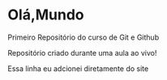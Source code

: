# Olá,Mundo
 Primeiro Repositório do curso de Git e Github

 Repositório criado  durante uma aula ao vivo!

Essa linha eu adcionei diretamente do site 
